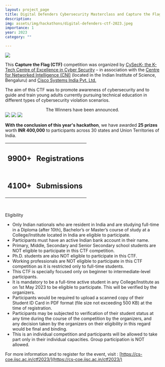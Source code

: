 ```yaml
---
layout: project_page
title: Digital Defenders Cybersecurity Masterclass and Capture the Flag (CTF) Competition 2023
description: 
img: assets/img/hackathons/digital-defenders-ctf-2023.jpeg  
importance: 1
year: 2023
category: ""

---
```


<img src="{{ site.url }}{{ site.baseurl }}/assets/img/hackathons/digital-defenders-ctf-2023.jpeg" class="img-fluid">

This **Capture the Flag (CTF)** competition was organized by [CySecK- the K-Tech Centre of Excellence in Cyber Security](https://cs-coe.iisc.ac.in/) – in association with the [Centre for Networked Intelligence (CNI)](https://cni.iisc.ac.in/) (located in the Indian Institute of Science, Bengaluru) and [Cisco Systems India Pvt. Ltd.](https://www.cisco.com/site/in/en/index.html)

The aim of this CTF was to promote awareness of cybersecurity and to guide and train young adults currently pursuing technical education in different types of cybersecurity violation scenarios.

<center>The Winners have been announced.</center>



<img src="{{ site.url }}{{ site.baseurl }}/assets/img/hackathons/digital_defender_results_1.jpeg" class="img-fluid">
<img src="{{ site.url }}{{ site.baseurl }}/assets/img/hackathons/digital_defender_results_2.jpeg" class="img-fluid">
<img src="{{ site.url }}{{ site.baseurl }}/assets/img/hackathons/digital_defender_results_3.jpeg" class="img-fluid">


<b>With the conclusion of this year's hackathon</b>, we have awarded <b>25 prizes</b> worth <b>INR 400,000</b> to participants across 30 states and Union Territories of India.
<center>

<table>
  <tr> 
  <td><b><h2>9900+</h2></b></td>
  <td><h2>  Registrations</h2></td>  
  </tr>
  <tr>
  <td><b><h2>4100+</h2></b></td>
  <td><h2>  Submissions</h2></td>
  </tr>
</table>

  </center>
<br>

Eligibility
<ul style="list-style-type:disc;">
  <li>Only Indian nationals who are resident in India and are studying full-time in a Diploma (after 10th), Bachelor’s or Master’s course of study at a College/Institute located in India are eligible to participate.</li>
  <li>Participants must have an active Indian bank account in their name.</li>
  <li>Primary, Middle, Secondary and Senior Secondary school students are NOT eligible to participate in this CTF competition.</li>
  <li>Ph.D. students are also NOT eligible to participate in this CTF.</li>
  <li>Working professionals are NOT eligible to participate in this CTF competition as it is restricted only to full-time students.</li>
  <li>This CTF is specially focused only on beginner to intermediate-level participants.</li>
  <li>It is mandatory to be a full-time active student in any College/Institute as on 1st May 2023 to be eligible to participate. This will be verified by the organizers.</li>
  <li>Participants would be required to upload a scanned copy of their Student ID Card in PDF format (file size not exceeding 500 KB) at the time of registration.</li>
  <li>Participants may be subjected to verification of their student status at any time during the course of the competition by the organizers, and any decision taken by the organizers on their eligibility in this regard would be final and binding.</li>
  <li>This is an individual competition and participants will be allowed to take part only in their individual capacities. Group participation is NOT allowed.</li>
</ul>



For more information and to register for the event, visit : [https://cs-coe.iisc.ac.in/ctf2023/](https://cs-coe.iisc.ac.in/ctf2023/)